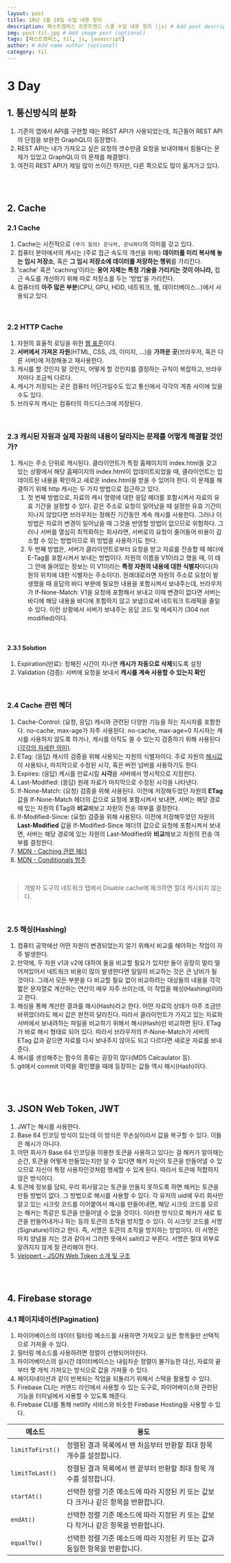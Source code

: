 ```yaml
---
layout: post
title: 18년 1월 10일 수업 내용 정리
description: 패스트캠퍼스 프론트엔드 스쿨 수업 내용 정리 (js) # Add post description (optional)
img: post-til.jpg # Add image post (optional)
tags: [패스트캠퍼스, til, js, javascript]
author: # Add name author (optional)
category: til
---
```

# 3 Day

## 1. 통신방식의 분화

1. 기존의 앱에서 API를 구현할 때는 REST API가 사용되었는데, 최근들어 REST API의 단점을 보완한 GraphQL이 등장했다.
2. REST API는 내가 가져오고 싶은 요청의 갯수만큼 요청을 보내야해서 힘들다는 문제가 있었고 GraphQL이 이 문제를 해결했다.
3. 여전히 REST API가 제일 많이 쓰이긴 하지만, 다른 쪽으로도 많이 옮겨가고 있다.

<br />

<br />

## 2. Cache

### 2.1 Cache

1. Cache는 사전적으로 `(무기 등의) 은닉처, 은닉하다`의 의미를 갖고 있다.
2. 컴퓨터 분야에서의 캐시는 (주로 접근 속도의 개선을 위해) **데이터를 미리 복사해 놓는 임시 저장소**, 혹은 **그 임시 저장소에 데이터를 저장하는 행위**를 가리킨다.
3. 'cache' 혹은 'caching'이라는 **용어 자체는 특정 기술을 가리키는 것이 아니라,** 접근 속도를 개선하기 위해 따로 저장소를 두는 '방법'을 가리킨다.
4. 컴퓨터의 **아주 많은 부분**(CPU, GPU, HDD, 네트워크, 웹, 데이터베이스...)에서 사용되고 있다.

<br />

### 2.2 HTTP Cache

1. 자원의 효율적 로딩을 위한 [웹 표준](https://tools.ietf.org/html/rfc7234)이다.
2. **서버에서 가져온 자원**(HTML, CSS, JS, 이미지, ...)을 **가까운 곳**(브라우저, 혹은 다른 서버)에 저장해놓고 재사용한다.
3. 캐시를 할 것인지 말 것인지, 어떻게 할 것인지를 결정하는 규칙이 복잡하고, 브라우저마다 조금씩 다르다.
4. 캐시가 저장되는 곳은 컴퓨터 어딘가일수도 있고 통신에서 각각의 계층 사이에 있을수도 있다.
5. 브라우저 캐시는 컴퓨터의 하드디스크에 저장된다.

<br />

### 2.3 캐시된 자원과 실제 자원의 내용이 달라지는 문제를 어떻게 해결할 것인가?

1. 캐시는 주소 단위로 캐시된다. 클라이언트가 특정 홈페이지의 index.html을 갖고 있는 상황에서 해당 홈페이지의 index.html이 업데이트되었을 때, 클라이언트는 업데이트된 내용을 확인하고 새로운 index.html을 받을 수 있어야 한다. 이 문제를 해결하기 위해 http 캐시는 두 가지 방법으로 접근하고 있다.
   1. 첫 번째 방법으로, 자료의 캐시 명령에 대한 응답 헤더를 포함시켜서 자료의 유효 기간을 설정할 수 있다. 같은 주소로 요청이 일어났을 때 설정한 유효 기간이 지나지 않았다면 브라우저는 정해진 기간동안 계속 캐시를 사용한다. 그러나 이 방법은 자료의 변경이 일어났을 때 그것을 반영할 방법이 없으므로 위험하다. 그러나 서버를 열심히 최적화하는 회사라면, 서버로의 요청이 줄어들어 비용이 감소할 수 있는 방법이므로 위 방법을 사용하기도 한다.
   2. 두 번째 방법은, 서버가 클라이언트로부터 요청을 받고 자료를 전송할 때 헤더에 E-Tag를 포함시켜서 보내는 방법이다. 자원의 이름을 V1이라고 했을 때, 이 태그 안에 들어있는 정보는 이 V1이라는 **특정 자원의 내용에 대한 식별자**이다(자원의 위치에 대한 식별자는 주소이다). 원래대로라면 자원의 주소로 요청이 발생했을 때 응답의 바디 부분에 필요한 내용을 포함시켜서 보내주는데, 브라우저가 If-None-Match: V1을 요청에 포함해서 보내고 이때 변경이 없다면 서버는 바디에 해당 내용을 바디에 포함하지 않고 보냄으로써 네트워크 트래픽을 줄일 수 있다. 이런 상황에서 서버가 보내주는 응답 코드 및 메세지가 (304 not modified)이다.

<br />

#### 2.3.1 Solution

1. Expiration(만료): 정해진 시간이 지나면 **캐시가 자동으로 삭제**되도록 설정
2. Validation (검증): 서버에 요청을 보내서 **캐시를 계속 사용할 수 있는지 확인**

<br />

### 2.4 Cache 관련 헤더

1. Cache-Control: (요청, 응답) 캐시와 관련된 다양한 기능을 하는 지시자를 포함한다. no-cache, max-age가 자주 사용된다. no-cache, max-age=0 지시자는 캐시를 사용하지 않도록 하거나, 캐시를 아직도 쓸 수 있는지 검증하기 위해 사용된다[(각각의 자세한 의미)](https://stackoverflow.com/questions/1046966/whats-the-difference-between-cache-control-max-age-0-and-no-cache).
2. ETag: (응답) 캐시의 검증을 위해 사용되는 자원의 식별자이다. 주로 자원의 [해시값](https://namu.wiki/w/%ED%95%B4%EC%8B%9C)이 사용되나, 마지막으로 수정된 시각, 혹은 버전 넘버를 사용하기도 한다.
3. Expires: (응답) 캐시를 만료시킬 **시각**을 서버에서 명시적으로 지정한다.
4. Last-Modified: (응답) 원래 자료가 마지막으로 수정된 시각을 나타낸다.
5. If-None-Match: (요청) 검증을 위해 사용된다. 이전에 저장해두었던 자원의 **ETag** 값을 If-None-Match 헤더의 값으로 요청에 포함시켜서 보내면, 서버는 해당 경로에 있는 자원의 ETag와 **비교**해보고 자원의 전송 여부를 결정한다.
6. If-Modified-Since: (요청) 검증을 위해 사용된다. 이전에 저장해두었던 자원의 **Last-Modified** 값을 If-Modified-Since 헤더의 값으로 요청에 포함시켜서 보내면, 서버는 해당 경로에 있는 자원의 Last-Modified와 **비교**해보고 자원의 전송 여부를 결정한다.
7. [MDN - Caching  관련 헤더](https://developer.mozilla.org/ko/docs/Web/HTTP/Headers#Caching)
8. [MDN - Conditionals 범주](https://developer.mozilla.org/ko/docs/Web/HTTP/Headers#Conditionals)

<br />

> 개발자 도구의 네트워크 탭에서 Disable cache에 체크하면 절대 캐시되지 않는다.

<br />

### 2.5 해싱(Hashing)

1. 컴퓨터 공학에선 어떤 자원이 변경되었는지 알기 위해서 비교를 해야하는 작업이 자주 발생한다.
2. 만약에, 두 자원 v1과 v2에 대하여 둘을 비교할 필요가 있지만 둘이 굉장히 멀리 떨어져있어서 네트워크 비용이 많이 발생한다면 일일이 비교하는 것은 큰 낭비가 될 것이다. 그래서 모든 부분을 다 비교할 필요 없이 비교하려는 대상들의 내용을 각각 짧은 문자열로 계산하는 연산이 매우 자주 쓰이는데, 이 작업을 해싱(Hashing)이라고 한다.
3. 해싱을 통해 계산한 결과를 해시(Hash)라고 한다. 어떤 자료의 상태가 아주 조금만 바뀌었더라도 해시 값은 완전히 달라진다. 따라서 클라이언트가 가지고 있는 자료와 서버에서 보내려하는 파일을 비교하기 위해서 해시(Hash)만 비교하면 된다. ETag가 바로 해시 형태로 되어 있다. 따라서 브라우저의 If-None-Match가 서버의 ETag 값과 같으면 자료를 다시 보내주지 않아도 되고 다르다면 새로운 자료를 보내준다.
4. 해시를 생성해주는 함수의 종류는 굉장히 많다(MD5 Calcaulator 등).
5. git에서 commit 이력을 확인했을 때에 등장하는 값들 역시 해시(Hash)이다.

<br />

<br />

## 3. JSON Web Token, JWT

1. JWT는 해시를 사용한다.
2. Base 64 인코딩 방식이 있는데 이 방식은 무손실이라서 값을 복구할 수 있다. 이들은 해시가 아니다.
3. 어떤 회사가 Base 64 인코딩을 이용한 토큰을 사용하고 있다는 걸 해커가 알아채는 순간, 토큰을 어떻게 만들었는지만 알 수 있다면 해커 자신이 토큰을 만들어낼 수 있으므로 자신이 특정 사용자인것처럼 행세할 수 있게 된다. 따라서 토큰에 적합하지 않은 방식이다.
4. 토큰에 정보를 담되, 우리 회사말고는 토큰을 만들지 못하도록 하면 해커는 토큰을 만들 방법이 없다. 그 방법으로 해시를 사용할 수 있다. 각 유저의 uid에 우리 회사만 알고 있는 시크릿 코드를 이어붙여서 해시를 만들어내면, 해당 시크릿 코드를 모르는 해커는 똑같은 토큰을 만들어낼 수 없을 것이다. 이러한 방식으로 해커가 새로 토큰을 만들어내거나 하는 등의 토큰의 조작을 방지할 수 있다. 이 시크릿 코드를 서명(Signature)이라고 한다. 즉, 서명은 토큰의 조작을 방지하는 방법이다. 이 서명은 마치 양념을 치는 것과 같아서 그러한 뜻에서 salt라고 부른다. 서명은 절대 외부로 알려지지 않게 잘 관리해야 한다.
5. [Velopert - JSON Web Token 소개 및 구조](https://velopert.com/2389)

<br />

<br />

## 4. Firebase storage 

### 4.1 페이지네이션(Pagination) 

1. 파이어베이스의 데이터 필터링 메소드를 사용하면 가져오고 싶은 항목들만 선택적으로 가져올 수 있다.
2. 필터링 메소드를 사용하려면 정렬이 선행되어야한다.
3. 파이어베이스의 실시간 데이터베이스는 내림차순 정렬이 불가능한 대신, 자료의 끝부터 몇 개씩 가져오는 방식으로 값을 가져올 수 있다.
4. 페이지네이션과 같이 반복되는 작업을 되돌리기 위해서 스택을 활용할 수 있다.
5. Firebase CLI는 커맨드 라인에서 사용할 수 있는 도구로, 파이어베이스와 관련된 기능을 터미널에서 사용할 수 있도록 해준다.
6. Firebase CLI를 통해 netlify 서비스와 비슷한 Firebase Hosting을 사용할 수 있다.

| 메소드              | 용도                                       |
| ---------------- | ---------------------------------------- |
| `limitToFirst()` | 정렬된 결과 목록에서 맨 처음부터 반환할 최대 항목 개수를 설정합니다.  |
| `limitToLast()`  | 정렬된 결과 목록에서 맨 끝부터 반환할 최대 항목 개수를 설정합니다.   |
| `startAt()`      | 선택한 정렬 기준 메소드에 따라 지정된 키 또는 값보다 크거나 같은 항목을 반환합니다. |
| `endAt()`        | 선택한 정렬 기준 메소드에 따라 지정된 키 또는 값보다 작거나 같은 항목을 반환합니다. |
| `equalTo()`      | 선택한 정렬 기준 메소드에 따라 지정된 키 또는 값과 동일한 항목을 반환합니다. |

